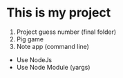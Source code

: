 # This is my project

1) Project guess number (final folder)
2) Pig game
3) Note app (command line)
+ Use NodeJs
+ Use Node Module (yargs)
